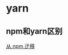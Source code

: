 <!--
 * @Author: tangdaoyong
 * @Date: 2020-12-01 10:19:53
 * @LastEditors: tangdaoyong
 * @LastEditTime: 2020-12-01 10:19:53
 * @Description: file content
-->
# yarn

## npm和yarn区别

[从 npm 迁移](https://classic.yarnpkg.com/zh-Hans/docs/migrating-from-npm)